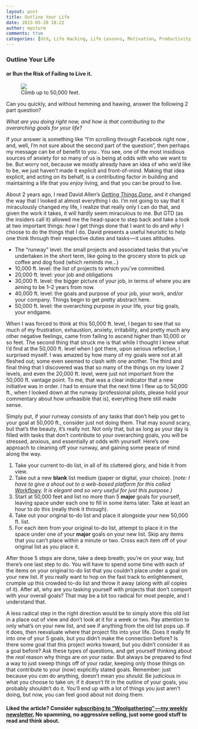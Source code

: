 ```yaml
---
layout: post
title: Outline Your Life
date: 2015-05-28 18:22
author: mpsturm
comments: true
categories: [Gtd, Life Hacking, Life Lessons, Motivation, Productivity, Uncategorized]
---
```



<h3>Outline Your Life</h3>
<h4>or Run the Risk of Failing to Live it.</h4>
<figure class="wp-caption">

<img src="https://mikesturmblog.files.wordpress.com/2015/05/28895-1hdq3vzfatbe-ut6i0sm6vw.jpeg">

<figcaption class="wp-caption-text">Climb up to 50,000 feet.</figcaption></figure><p>Can you quickly, and without hemming and hawing, answer the following 2 part question?</p>
<p><em>What are you doing right now, and how is that contributing to the overarching goals for your life?</em></p>
<p>If your answer is something like “I’m scrolling through Facebook right now , and, well, I’m not sure about the second part of the question”, then perhaps my message can be of benefit to you . You see, one of the most insidious sources of anxiety for so many of us is being at odds with who we want to be. But worry not, because we mostly already have an idea of who we’d like to be, we just haven’t made it explicit and front-of-mind. Making that idea explicit, and acting on its behalf, is a contributing factor in building and maintaining a life that you <em>enjoy</em> living, and that you can be proud to live.</p>
<p>About 2 years ago, I read David Allen’s <a href="http://gettingthingsdone.com/" target="_blank"><em>Getting Things Done</em></a>, and it changed the way that I looked at almost everything I do. I’m not going to say that it miraculously changed my life, I realize that really only I can do that, and given the work it takes, it will hardly seem miraculous to me. But GTD (as the insiders call it) allowed me the head-space to step back and take a look at two important things: <em>how</em> I get things done that I want to do and <em>why</em> I choose to do the things that I do. David presents a useful heuristic to help one think through their respective duties and tasks — it uses altitudes.</p>
<ul>
<li>The “runway” level: the small projects and associated tasks that you’ve undertaken in the short term, like going to the grocery store to pick up coffee and dog food (which reminds me…)</li>
<li>10,000 ft. level: the list of projects to which you've committed.</li>
<li>20,000 ft. level: your job and obligations</li>
<li>30,000 ft. level: the bigger picture of your job, in terms of where you are aiming to be 1–2 years from now.</li>
<li>40,000 ft. level: the goals and purpose of your job, your work, and/or your company. Things begin to get pretty abstract here.</li>
<li>50,000 ft. level: the overarching purpose in your life, your big goals, your endgame.</li>
</ul>
<p>When I was forced to think at this 50,000 ft. level, I began to see that so much of my frustration, exhaustion, anxiety, irritability, and pretty much any other negative feelings, came from failing to ascend higher than 10,000 or so feet. The second thing that struck me is that while I thought I knew what I’d find at the 50,000 ft. level when I got there, upon serious reflection, I surprised myself. I was amazed by how many of my goals were not at all fleshed out; some even seemed to clash with one another. The third and final thing that I discovered was that so many of the things on my lower 2 levels, and even the 20,000 ft. level, were just not important from the 50,000 ft. vantage point. To me, that was a clear indicator that a new initiative was in order. I had to ensure that the next time I flew up to 50,000 ft., when I looked down at the runway (professional pilots, please hold your commentary about how unfeasible that is), everything there still made sense.</p>
<p>Simply put, if your runway consists of any tasks that don’t help you get to your goal at 50,000 ft., consider just not doing them. That may sound scary, but that’s the beauty, it’s really not. Not only that, but as long as your day is filled with tasks that don’t contribute to your overarching goals, you will be stressed, anxious, and essentially at odds with yourself. Here’s one approach to cleaning off your runway, and gaining some peace of mind along the way.</p>
<ol>
<li>Take your current to-do list, in all of its cluttered glory, and hide it from view.</li>
<li>Take out a new <strong>blank</strong> list medium (paper or digital, your choice). [<em>note: I have to give a shout out to a web-based platform for this called </em><a href="http://workflowy.com" target="_blank"><em>Workflowy</em></a><em>. It is elegant and so very useful for just this purpose.)</em>
</li>
<li>Start at 50,000 feet and list no more than 5 <strong>major</strong> goals for yourself, leaving space under each one to fill in some items later. Take at least an hour to do this (really think it through).</li>
<li>Take out your original to-do list and place it alongside your new 50,000 ft. list.</li>
<li>For each item from your original to-do list, attempt to place it in the space under one of your <strong>major</strong> goals on your new list. Skip any items that you can’t place within a minute or two. Cross each item off of your original list as you place it.</li>
</ol>
<p>After those 5 steps are done, take a deep breath; you’re on your way, but there’s one last step to do. You will have to spend some time with each of the items on your original to-do list that you couldn’t place under a goal on your new list. If you really want to hop on the fast track to enlightenment, crumple up this crowded to-do list and throw it away (along with all copies of it). After all, why are you tasking yourself with projects that don’t comport with your overall goals? That may be a bit too radical for most people, and I understand that.</p>
<p>A less radical step in the right direction would be to simply store this old list in a place out of view and don’t look at it for a week or two. Pay attention to only what’s on your new list, and see if anything from the old list pops up. If it does, then reevaluate where that project fits into your life. Does it really fit into one of your 5 goals, but you didn’t make the connection before? Is there some goal that this project works toward, but you didn’t consider it as a goal before? Ask these types of questions, and get yourself thinking about the <em>real</em> reason why things are on your radar. But always be prepared to find a way to just sweep things off of your radar, keeping only those things on that contribute to your (now) explicitly stated goals. Remember: just because you <em>can</em> do anything, doesn’t mean you <em>should</em>. Be judicious in what you choose to take on; if it doesn’t fit in the outline of your goals, you probably shouldn’t do it. You’ll end up with a lot of things you just aren’t doing, but now, you can feel good about not doing them.</p>
<h4>Liked the article? Consider s<a href="http://tinyletter.com/mike_sturm" target="_blank">ubscribing to “Woolgathering” — my weekly newsletter.</a> No spamming, no aggressive selling, just some good stuff to read and think about.</h4>

